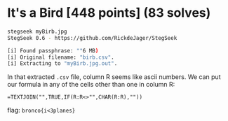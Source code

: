 # It's a Bird [448 points] (83 solves)
```bash
stegseek myBirb.jpg
StegSeek 0.6 - https://github.com/RickdeJager/StegSeek

[i] Found passphrase: ""6 MB)
[i] Original filename: "birb.csv".
[i] Extracting to "myBirb.jpg.out".
```
In that extracted `.csv` file, column R seems like ascii numbers. We can put our formula in any of the cells other than one in column R:
```csv
=TEXTJOIN("",TRUE,IF(R:R<>"",CHAR(R:R),""))
```

flag: `bronco{i<3planes}`